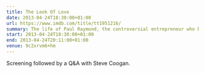 ```yaml
---
title: The Look Of Love
date: 2013-04-24T18:30:00+01:00
url: https://www.imdb.com/title/tt1951216/
summary: The life of Paul Raymond, the controversial entrepreneur who became Britain’s richest man.
start: 2013-04-24T18:30:00+01:00
end: 2013-04-24T20:11:00+01:00
venue: 9c2xrvm6+hm
---
```

Screening followed by a Q&A with Steve Coogan.
